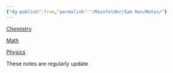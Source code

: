 ```yaml
---
{"dg-publish":true,"permalink":"/Mainfolder/Sam Ren/Notes/"}
---
```


[Chemistry](https://drive.google.com/file/d/1ATUiH9xumuHL9WmKstumdVdtVGdW6gFn/view?usp=drive_link)

[Math](https://drive.google.com/file/d/1htQaJ74jwsfbbHNR1MYJkmNwWRc2tYUT/view?usp=drive_link)

[Physics](https://drive.google.com/file/d/1O158v8iPIeY4zLCtwaEuJPCVfh8tTMw4/view?usp=drive_link)

These notes are regularly update